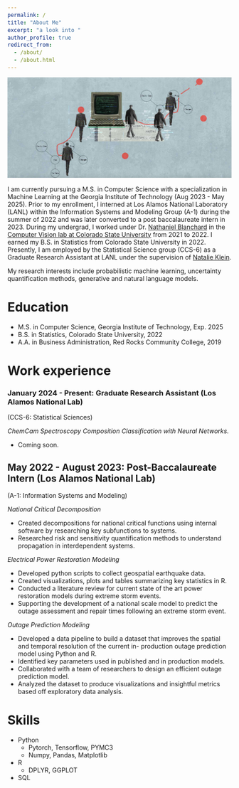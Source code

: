 ```yaml
---
permalink: /
title: "About Me"
excerpt: "a look into "
author_profile: true
redirect_from: 
  - /about/
  - /about.html
---
```


![Banner](/images/banner.png)

I am currently pursuing a M.S. in Computer Science with a specialization in Machine Learning at the Georgia Institute of Technology (Aug 2023 - May 2025). Prior to my enrollment, I interned at Los Alamos National Laboratory (LANL) within the Information Systems and Modeling Group (A-1) during the summer of 2022 and was later converted to a post baccalaureate intern in 2023. During my undergrad, I worked under Dr. [Nathaniel Blanchard](https://sites.google.com/view/nathanieltblanchard) in the [Computer Vision lab at Colorado State University](https://csu-computer-vision-lab.squarespace.com/) from 2021 to 2022. I earned my B.S. in Statistics from Colorado State University in 2022. Presently, I am employed by the Statistical Science group (CCS-6) as a Graduate Research Assistant at LANL under the supervision of [Natalie Klein](https://scholar.google.com/citations?user=VlHLqU0AAAAJ&hl=en).

My research interests include probabilistic machine learning, uncertainty quantification methods, generative and natural language models.

# Education
* M.S. in Computer Science, Georgia Institute of Technology, Exp. 2025
* B.S. in Statistics, Colorado State University, 2022
* A.A. in Business Administration, Red Rocks Community College, 2019

# Work experience
### January 2024 - Present: Graduate Research Assistant (Los Alamos National Lab)
(CCS-6: Statistical Sciences)

*ChemCam Spectroscopy Composition Classification with Neural Networks.* 
  * Coming soon. 

## May 2022 - August 2023: Post-Baccalaureate Intern (Los Alamos National Lab)
(A-1: Information Systems and Modeling)

*National Critical Decomposition*
  * Created decompositions for national critical functions using internal software by researching key subfunctions to systems.
  * Researched risk and sensitivity quantification methods to understand propagation in interdependent systems.

*Electrical Power Restoration Modeling*
  * Developed python scripts to collect geospatial earthquake data.
  * Created visualizations, plots and tables summarizing key statistics in R.
  * Conducted a literature review for current state of the art power restoration models during extreme storm events.
  * Supporting the development of a national scale model to predict the outage assessment and repair times following an extreme storm event.

*Outage Prediction Modeling*
  * Developed a data pipeline to build a dataset that improves the spatial and temporal resolution of the current in- production outage prediction model using Python and R.
  * Identified key parameters used in published and in production models.
  * Collaborated with a team of researchers to design an efficient outage prediction model.
  * Analyzed the dataset to produce visualizations and insightful metrics based off exploratory data analysis.
  
# Skills
* Python
  * Pytorch, Tensorflow, PYMC3
  * Numpy, Pandas, Matplotlib
* R
  * DPLYR, GGPLOT
* SQL
